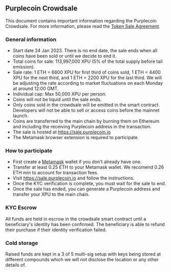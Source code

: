 ## Purplecoin Crowdsale
This document contains important information regarding the Purplecoin Crowdsale. For more information, please read the [Token Sale Agreement](https://purplecoin.io/tsa).

### General information
* Start date 24 Jan 2023. There is no end date, the sale ends when all coins have been sold or until we decide to end it.
* Total coins for sale: 113,997,000 XPU (5% of the total supply before tail emission).
* Sale rate: 1 ETH = 6600 XPU for first third of coins sold, 1 ETH = 4400 XPU for the next third, and 1 ETH = 2200 XPU for the last third. We will be adjusting the rate according to market fluctuations on each Monday at around 12:00 GMT.
* Individual cap: Max 50,000 XPU per person.
* Coins will not be liquid until the sale ends.
* Only coins sold in the crowdsale will be emitted in the smart contract. Developers will not be able to sell or access coins before the mainnet launch.
* Coins are transferred to the main chain by burning them on Ethereum and including the receiving Purplecoin address in the transaction.
* The sale is hosted at https://sale.purplecoin.io
* The Metamask browser extension is required to participate.

### How to participate
* First create a [Metamask](https://metamask.io/download/) wallet if you don't already have one.
* Transfer at least 0.25 ETH to your Metamask wallet. We recomend 0.26 ETH min to account for transaction fees.
* Visit https://sale.purplecoin.io and follow the instructions.
* Once the KYC verification is complete, you must wait for the sale to end.
* Once the sale has ended, you can generate a Purplecoin address and transfer your XPU to the main chain.

### KYC Escrow
All funds are held in escrow in the crowdsale smart contract until a beneficiary's identity has been confirmed. The beneficiary is able to refund their purchase if their identity verification failed.

### Cold storage
Raised funds are kept in a 3 of 5 multi-sig setup with keys being stored at different compounds which we will not disclose the location or any other details of.
